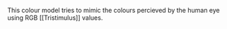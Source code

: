 This colour model tries to mimic the colours percieved by the human eye using RGB [[Tristimulus]] values.